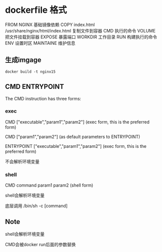 # dockerfile 格式

FROM NGINX                                          基础镜像依赖
COPY index.html /usr/share/nginx/html/index.html    复制文件到容器
CMD                                                 执行的命令
VOLUME                                              把文件挂载到容器
EXPOSE                                              暴露端口
WORKDIR                                             工作目录
RUN                                                 构建执行的命令
ENV                                                 设置时区
MAINTAINE                                           维护信息

## 生成imgage

```shell
docker build -t nginx15
```

## CMD ENTRYPOINT

The CMD instruction has three forms:

### exec

CMD ["executable","param1","param2"] (exec form, this is the preferred form)

CMD ["param1","param2"] (as default parameters to ENTRYPOINT)

ENTRYPOINT ["executable","param1","param2"] (exec form, this is the preferred form)

不会解析环境变量

### shell

CMD command param1 param2 (shell form)

shell会解析环境变量

底层调用 /bin/sh -c [command]

## Note

shell会解析环境变量

CMD会被docker run后面的参数替换
